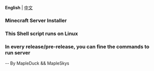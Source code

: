 **English** | [中文](readme.md)
### Minecraft Server Installer
### This Shell script runs on Linux

### In every release/pre-release, you can fine the commands to run server

-- By MapleDuck && MapleSkys
